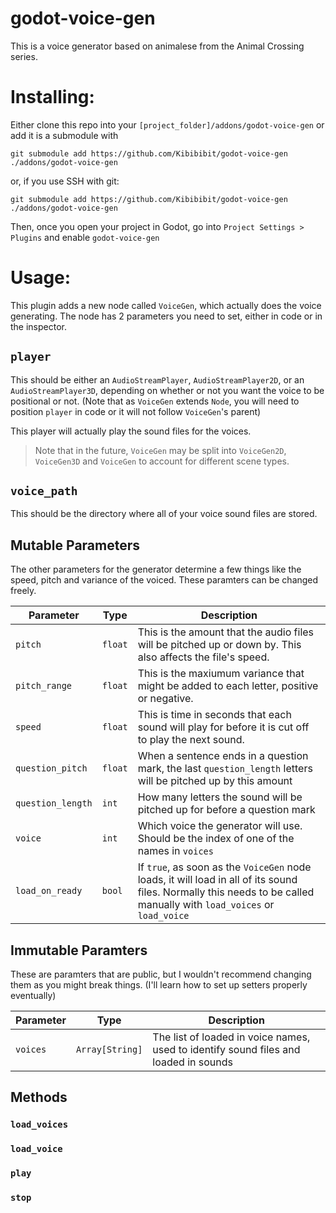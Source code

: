 # godot-voice-gen

This is a voice generator based on animalese from the Animal Crossing series.

# Installing:

Either clone this repo into your `[project_folder]/addons/godot-voice-gen` or add it is a submodule with <br>
```
git submodule add https://github.com/Kibibibit/godot-voice-gen ./addons/godot-voice-gen
```

or, if you use SSH with git:
```
git submodule add https://github.com/Kibibibit/godot-voice-gen ./addons/godot-voice-gen
```

Then, once you open your project in Godot, go into `Project Settings > Plugins` and enable `godot-voice-gen`

# Usage:

This plugin adds a new node called `VoiceGen`, which actually does the voice generating. The node has 2 parameters you need to set, either in code or in the inspector.

## `player`
This should be either an `AudioStreamPlayer`, `AudioStreamPlayer2D`, or an `AudioStreamPlayer3D`, depending on whether or not you want the voice to be positional or not. (Note that as `VoiceGen` extends `Node`, you will need to position `player` in code or it will not follow `VoiceGen`'s parent)

This player will actually play the sound files for the voices.

> Note that in the future, `VoiceGen` may be split into `VoiceGen2D`, `VoiceGen3D` and `VoiceGen` to account for different scene types.

## `voice_path`
This should be the directory where all of your voice sound files are stored.


## Mutable Parameters
The other parameters for the generator determine a few things like the speed, pitch and variance of the voiced.
These paramters can be changed freely.

| Parameter | Type | Description |
| - | - | - |
| `pitch` | `float` | This is the amount that the audio files will be pitched up or down by. This also affects the file's speed. |
| `pitch_range` | `float` | This is the maxiumum variance that might be added to each letter, positive or negative. |
| `speed` | `float` | This is time in seconds that each sound will play for before it is cut off to play the next sound. |
| `question_pitch` | `float` | When a sentence ends in a question mark, the last `question_length` letters will be pitched up by this amount |
| `question_length` | `int` | How many letters the sound will be pitched up for before a question mark |
| `voice` | `int` | Which voice the generator will use. Should be the index of one of the names in `voices` |
| `load_on_ready` | `bool` | If `true`, as soon as the `VoiceGen` node loads, it will load in all of its sound files. Normally this needs to be called manually with `load_voices` or `load_voice` |

## Immutable Paramters
These are paramters that are public, but I wouldn't recommend changing them as you might break things. (I'll learn how to set up setters properly eventually)

| Parameter | Type | Description |
| - | - | - |
| `voices` | `Array[String]` | The list of loaded in voice names, used to identify sound files and loaded in sounds | 

## Methods
### `load_voices`

### `load_voice`

### `play`

### `stop`